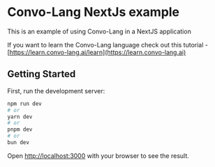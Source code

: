 # Convo-Lang NextJs example

This is an example of using Convo-Lang in a NextJS application

If you want to learn the Convo-Lang language check out this tutorial  - [https://learn.convo-lang.ai/learn](https://learn.convo-lang.ai)

## Getting Started

First, run the development server:

```bash
npm run dev
# or
yarn dev
# or
pnpm dev
# or
bun dev
```

Open [http://localhost:3000](http://localhost:3000) with your browser to see the result.




